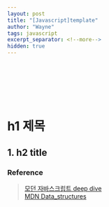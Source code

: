 ```yaml
---
layout: post
title: "[Javascript]template"
author: "Wayne"
tags: javascript
excerpt_separator: <!--more-->
hidden: true
---
```


<span style="color:rgba(0,0,0,0)">카테고리 설명</span>

<!--more-->

<br/><br/><br/>

# h1 제목

## 1. h2 title

### Reference

> [모던 자바스크립트 deep dive](https://wikibook.co.kr/mjs/)<br/> [MDN Data_structures](https://developer.mozilla.org/ko/docs/Web/JavaScript/Data_structures)
